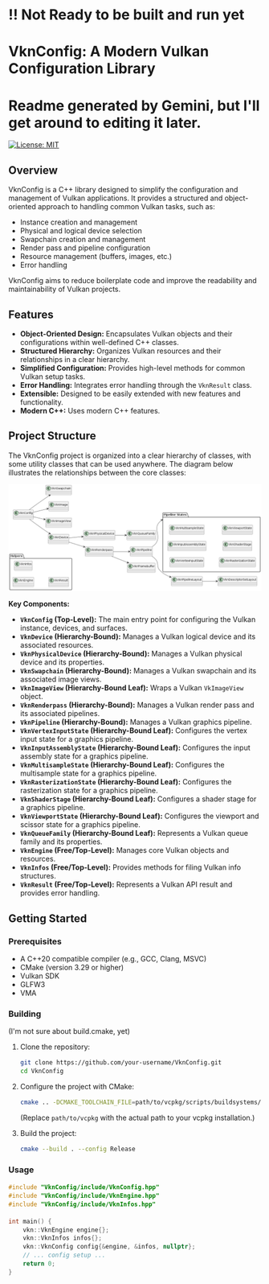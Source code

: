 # !! Not Ready to be built and run yet
# VknConfig: A Modern Vulkan Configuration Library
# Readme generated by Gemini, but I'll get around to editing it later.

[![License: MIT](https://img.shields.io/badge/License-MIT-yellow.svg)](https://opensource.org/licenses/MIT)

## Overview

VknConfig is a C++ library designed to simplify the configuration and management of Vulkan applications. It provides a structured and object-oriented approach to handling common Vulkan tasks, such as:

*   Instance creation and management
*   Physical and logical device selection
*   Swapchain creation and management
*   Render pass and pipeline configuration
*   Resource management (buffers, images, etc.)
*   Error handling

VknConfig aims to reduce boilerplate code and improve the readability and maintainability of Vulkan projects.

## Features

*   **Object-Oriented Design:** Encapsulates Vulkan objects and their configurations within well-defined C++ classes.
*   **Structured Hierarchy:** Organizes Vulkan resources and their relationships in a clear hierarchy.
*   **Simplified Configuration:** Provides high-level methods for common Vulkan setup tasks.
*   **Error Handling:** Integrates error handling through the `VknResult` class.
*   **Extensible:** Designed to be easily extended with new features and functionality.
* **Modern C++:** Uses modern C++ features.

## Project Structure

The VknConfig project is organized into a clear hierarchy of classes, with some utility classes that can be used anywhere. The diagram below illustrates the relationships between the core classes:

![Project Structure Diagram](./projectStructure/projectStructure.png)

**Key Components:**

*   **`VknConfig` (Top-Level):** The main entry point for configuring the Vulkan instance, devices, and surfaces.
*   **`VknDevice` (Hierarchy-Bound):** Manages a Vulkan logical device and its associated resources.
*   **`VknPhysicalDevice` (Hierarchy-Bound):** Manages a Vulkan physical device and its properties.
*   **`VknSwapchain` (Hierarchy-Bound):** Manages a Vulkan swapchain and its associated image views.
*   **`VknImageView` (Hierarchy-Bound Leaf):** Wraps a Vulkan `VkImageView` object.
*   **`VknRenderpass` (Hierarchy-Bound):** Manages a Vulkan render pass and its associated pipelines.
*   **`VknPipeline` (Hierarchy-Bound):** Manages a Vulkan graphics pipeline.
*   **`VknVertexInputState` (Hierarchy-Bound Leaf):** Configures the vertex input state for a graphics pipeline.
*   **`VknInputAssemblyState` (Hierarchy-Bound Leaf):** Configures the input assembly state for a graphics pipeline.
*   **`VknMultisampleState` (Hierarchy-Bound Leaf):** Configures the multisample state for a graphics pipeline.
*   **`VknRasterizationState` (Hierarchy-Bound Leaf):** Configures the rasterization state for a graphics pipeline.
*   **`VknShaderStage` (Hierarchy-Bound Leaf):** Configures a shader stage for a graphics pipeline.
*   **`VknViewportState` (Hierarchy-Bound Leaf):** Configures the viewport and scissor state for a graphics pipeline.
*   **`VknQueueFamily` (Hierarchy-Bound Leaf):** Represents a Vulkan queue family and its properties.
*   **`VknEngine` (Free/Top-Level):** Manages core Vulkan objects and resources.
*   **`VknInfos` (Free/Top-Level):** Provides methods for filing Vulkan info structures.
*   **`VknResult` (Free/Top-Level):** Represents a Vulkan API result and provides error handling.

## Getting Started

### Prerequisites

*   A C++20 compatible compiler (e.g., GCC, Clang, MSVC)
*   CMake (version 3.29 or higher)
*   Vulkan SDK
*   GLFW3
* VMA

### Building
(I'm not sure about build.cmake, yet)

1.  Clone the repository:

    ```bash
    git clone https://github.com/your-username/VknConfig.git
    cd VknConfig
    ```

2.  Configure the project with CMake:

    ```bash
    cmake .. -DCMAKE_TOOLCHAIN_FILE=path/to/vcpkg/scripts/buildsystems/vcpkg.cmake
    ```
    (Replace `path/to/vcpkg` with the actual path to your vcpkg installation.)

3.  Build the project:

    ```bash
    cmake --build . --config Release
    ```

### Usage

```cpp
#include "VknConfig/include/VknConfig.hpp"
#include "VknConfig/include/VknEngine.hpp"
#include "VknConfig/include/VknInfos.hpp"

int main() {
    vkn::VknEngine engine{};
    vkn::VknInfos infos{};
    vkn::VknConfig config{&engine, &infos, nullptr};
    // ... config setup ...
    return 0;
}
